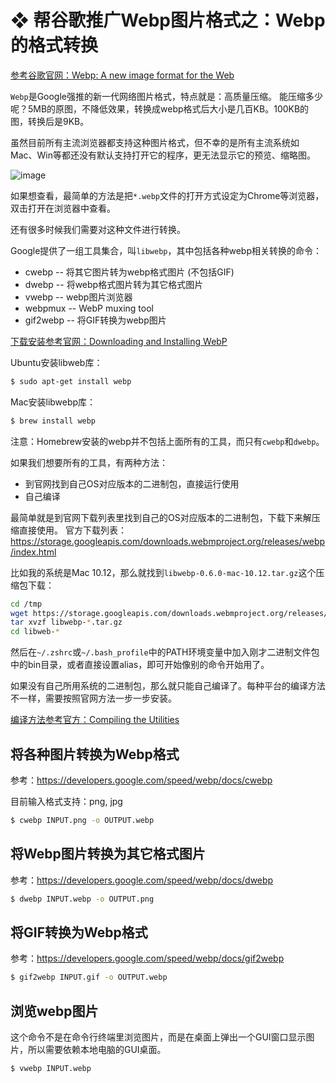 # ❖ 帮谷歌推广Webp图片格式之：Webp的格式转换

[参考谷歌官网：Webp: A new image format for the Web](https://developers.google.com/speed/webp/)

`Webp`是Google强推的新一代网络图片格式，特点就是：高质量压缩。
能压缩多少呢？5MB的原图，不降低效果，转换成webp格式后大小是几百KB。100KB的图，转换后是9KB。

虽然目前所有主流浏览器都支持这种图片格式，但不幸的是所有主流系统如Mac、Win等都还没有默认支持打开它的程序，更无法显示它的预览、缩略图。

![image](https://user-images.githubusercontent.com/14041622/52907321-8210c400-329a-11e9-977a-02cd503bace4.png)

如果想查看，最简单的方法是把`*.webp`文件的打开方式设定为Chrome等浏览器，双击打开在浏览器中查看。

还有很多时候我们需要对这种文件进行转换。

Google提供了一组工具集合，叫`libwebp`，其中包括各种webp相关转换的命令：
- cwebp -- 将其它图片转为webp格式图片 (不包括GIF)
- dwebp -- 将webp格式图片转为其它格式图片
- vwebp -- webp图片浏览器
- webpmux -- WebP muxing tool
- gif2webp -- 将GIF转换为webp图片

[下载安装参考官网：Downloading and Installing WebP](https://developers.google.com/speed/webp/download)

Ubuntu安装libweb库：
```sh
$ sudo apt-get install webp
```

Mac安装libwebp库：
```sh
$ brew install webp
```
注意：Homebrew安装的webp并不包括上面所有的工具，而只有`cwebp`和`dwebp`。

如果我们想要所有的工具，有两种方法：
- 到官网找到自己OS对应版本的二进制包，直接运行使用
- 自己编译

最简单就是到官网下载列表里找到自己的OS对应版本的二进制包，下载下来解压缩直接使用。
官方下载列表：https://storage.googleapis.com/downloads.webmproject.org/releases/webp/index.html

比如我的系统是Mac 10.12，那么就找到`libwebp-0.6.0-mac-10.12.tar.gz`这个压缩包下载：
```sh
cd /tmp
wget https://storage.googleapis.com/downloads.webmproject.org/releases/webp/libwebp-0.6.0-mac-10.12.tar.gz
tar xvzf libwebp-*.tar.gz
cd libweb-*
```
然后在`~/.zshrc`或`~/.bash_profile`中的PATH环境变量中加入刚才二进制文件包中的bin目录，或者直接设置alias，即可开始像别的命令开始用了。

如果没有自己所用系统的二进制包，那么就只能自己编译了。每种平台的编译方法不一样，需要按照官网方法一步一步安装。

[编译方法参考官方：Compiling the Utilities](https://developers.google.com/speed/webp/docs/compiling)




## 将各种图片转换为Webp格式

参考：https://developers.google.com/speed/webp/docs/cwebp

目前输入格式支持：png, jpg

```sh
$ cwebp INPUT.png -o OUTPUT.webp
```


## 将Webp图片转换为其它格式图片

参考：https://developers.google.com/speed/webp/docs/dwebp

```sh
$ dwebp INPUT.webp -o OUTPUT.png
```


## 将GIF转换为Webp格式

参考：https://developers.google.com/speed/webp/docs/gif2webp

```sh
$ gif2webp INPUT.gif -o OUTPUT.webp
```


## 浏览webp图片

这个命令不是在命令行终端里浏览图片，而是在桌面上弹出一个GUI窗口显示图片，所以需要依赖本地电脑的GUI桌面。

```sh
$ vwebp INPUT.webp
```
